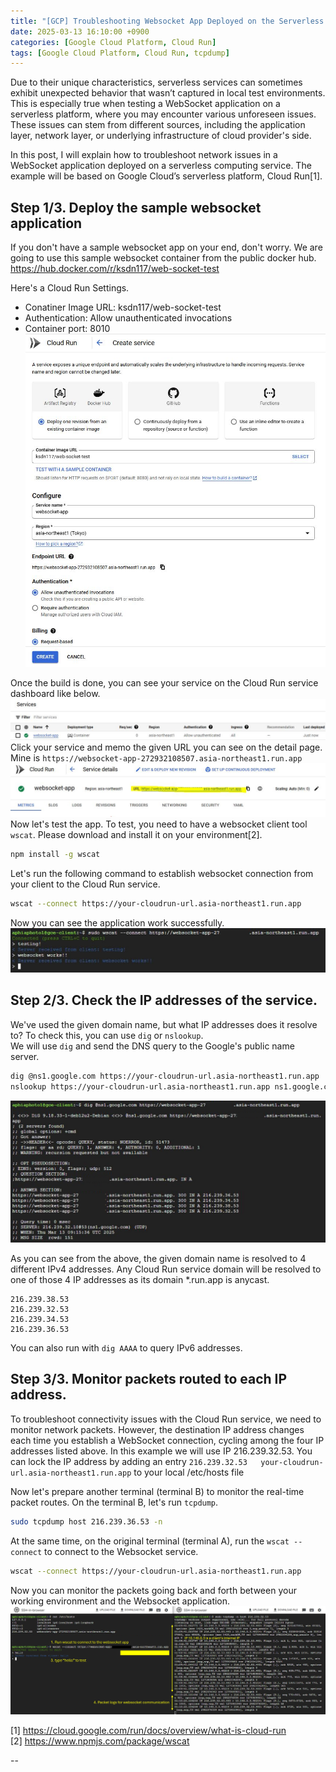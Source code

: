 ```yaml
---
title: "[GCP] Troubleshooting Websocket App Deployed on the Serverless Environment."
date: 2025-03-13 16:10:00 +0900
categories: [Google Cloud Platform, Cloud Run]
tags: [Google Cloud Platform, Cloud Run, tcpdump]
---
```


<script async src="https://pagead2.googlesyndication.com/pagead/js/adsbygoogle.js?client=ca-pub-2941907865454687"
     crossorigin="anonymous"></script>

Due to their unique characteristics, serverless services can sometimes exhibit unexpected behavior that wasn’t captured in local test environments. This is especially true when testing a WebSocket application on a serverless platform, where you may encounter various unforeseen issues. These issues can stem from different sources, including the application layer, network layer, or underlying infrastructure of cloud provider's side.

In this post, I will explain how to troubleshoot network issues in a WebSocket application deployed on a serverless computing service. The example will be based on Google Cloud’s serverless platform, Cloud Run[1].

## Step 1/3. Deploy the sample websocket application

If you don't have a sample websocket app on your end, don't worry. We are going to use this sample websocket container from the public docker hub.
https://hub.docker.com/r/ksdn117/web-socket-test

Here's a Cloud Run Settings.

- Conatiner Image URL: ksdn117/web-socket-test
- Authentication: Allow unauthenticated invocations
- Container port: 8010
  ![cloudrun_setting.jpg](/../assets/img/posts/2025-03-13-gcp-websocket-test/cloudrun_setting.jpg)

Once the build is done, you can see your service on the Cloud Run service dashboard like below.
![cloudrun_deployed.jpg](/../assets/img/posts/2025-03-13-gcp-websocket-test/cloudrun_deployed.jpg)
Click your service and memo the given URL you can see on the detail page.  
Mine is `https://websocket-app-272932108507.asia-northeast1.run.app`
![cloudrun_detail.jpg](/../assets/img/posts/2025-03-13-gcp-websocket-test/cloudrun_detail.jpg)
Now let's test the app. To test, you need to have a websocket client tool `wscat`. Please download and install it on your environment[2].

```bash
npm install -g wscat
```

Let's run the following command to establish websocket connection from your client to the Cloud Run service.

```bash
wscat --connect https://your-cloudrun-url.asia-northeast1.run.app
```

Now you can see the application work successfully.
![wscat_test.jpg](/../assets/img/posts/2025-03-13-gcp-websocket-test/wscat_test.jpg)

## Step 2/3. Check the IP addresses of the service.

We've used the given domain name, but what IP addresses does it resolve to?
To check this, you can use `dig` or `nslookup`.  
We will use `dig` and send the DNS query to the Google's public name server.

```bash
dig @ns1.google.com https://your-cloudrun-url.asia-northeast1.run.app
nslookup https://your-cloudrun-url.asia-northeast1.run.app ns1.google.com
```

![dig_result.jpg](/../assets/img/posts/2025-03-13-gcp-websocket-test/dig_result.jpg)

As you can see from the above, the given domain name is resolved to 4 different IPv4 addresses. Any Cloud Run service domain will be resolved to one of those 4 IP addresses as its domain \*.run.app is anycast.

```
216.239.38.53
216.239.32.53
216.239.34.53
216.239.36.53
```

You can also run with `dig AAAA` to query IPv6 addresses.

## Step 3/3. Monitor packets routed to each IP address.

To troubleshoot connectivity issues with the Cloud Run service, we need to monitor network packets.
However, the destination IP address changes each time you establish a WebSocket connection, cycling among the four IP addresses listed above. In this example we will use IP 216.239.32.53.
You can lock the IP address by adding an entry `216.239.32.53   your-cloudrun-url.asia-northeast1.run.app` to your local /etc/hosts file

Now let's prepare another terminal (terminal B) to monitor the real-time packet routes. On the terminal B, let's run `tcpdump`.

```bash
sudo tcpdump host 216.239.36.53 -n
```

At the same time, on the original terminal (terminal A), run the `wscat --connect` to connect to the Websocket service.

```bash
wscat --connect https://your-cloudrun-url.asia-northeast1.run.app
```

Now you can monitor the packets going back and forth between your working environment and the Websocket application.
![tcpdump_test.jpg](/../assets/img/posts/2025-03-13-gcp-websocket-test/tcpdump_test.jpg)

[1] https://cloud.google.com/run/docs/overview/what-is-cloud-run  
[2] https://www.npmjs.com/package/wscat

--

<script src="https://utteranc.es/client.js"
        repo="dongsoocloud/blog-comments"
        issue-term="title"
        theme="github-light"
        crossorigin="anonymous"
        async>
</script>
